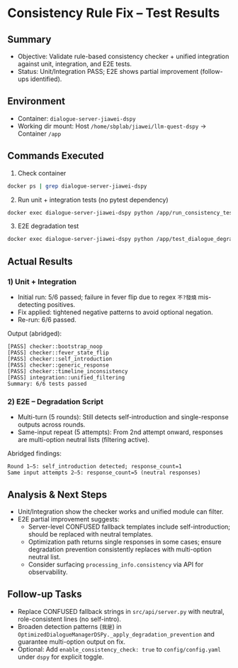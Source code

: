 # Consistency Rule Fix – Test Results

## Summary
- Objective: Validate rule-based consistency checker + unified integration against unit, integration, and E2E tests.
- Status: Unit/Integration PASS; E2E shows partial improvement (follow-ups identified).

## Environment
- Container: `dialogue-server-jiawei-dspy`
- Working dir mount: Host `/home/sbplab/jiawei/llm-quest-dspy` -> Container `/app`

## Commands Executed
1) Check container
```bash
docker ps | grep dialogue-server-jiawei-dspy
```

2) Run unit + integration tests (no pytest dependency)
```bash
docker exec dialogue-server-jiawei-dspy python /app/run_consistency_tests.py
```

3) E2E degradation test
```bash
docker exec dialogue-server-jiawei-dspy python /app/test_dialogue_degradation.py
```

## Actual Results

### 1) Unit + Integration
- Initial run: 5/6 passed; failure in fever flip due to regex `不?發燒` mis-detecting positives.
- Fix applied: tightened negative patterns to avoid optional negation.
- Re-run: 6/6 passed.

Output (abridged):
```
[PASS] checker::bootstrap_noop
[PASS] checker::fever_state_flip
[PASS] checker::self_introduction
[PASS] checker::generic_response
[PASS] checker::timeline_inconsistency
[PASS] integration::unified_filtering
Summary: 6/6 tests passed
```

### 2) E2E – Degradation Script
- Multi-turn (5 rounds): Still detects self-introduction and single-response outputs across rounds.
- Same-input repeat (5 attempts): From 2nd attempt onward, responses are multi-option neutral lists (filtering active).

Abridged findings:
```
Round 1–5: self_introduction detected; response_count=1
Same input attempts 2–5: response_count=5 (neutral responses)
```

## Analysis & Next Steps
- Unit/Integration show the checker works and unified module can filter.
- E2E partial improvement suggests:
  - Server-level CONFUSED fallback templates include self-introduction; should be replaced with neutral templates.
  - Optimization path returns single responses in some cases; ensure degradation prevention consistently replaces with multi-option neutral list.
  - Consider surfacing `processing_info.consistency` via API for observability.

## Follow-up Tasks
- Replace CONFUSED fallback strings in `src/api/server.py` with neutral, role-consistent lines (no self-intro).
- Broaden detection patterns (`我是`) in `OptimizedDialogueManagerDSPy._apply_degradation_prevention` and guarantee multi-option output on fix.
- Optional: Add `enable_consistency_check: true` to `config/config.yaml` under `dspy` for explicit toggle.


